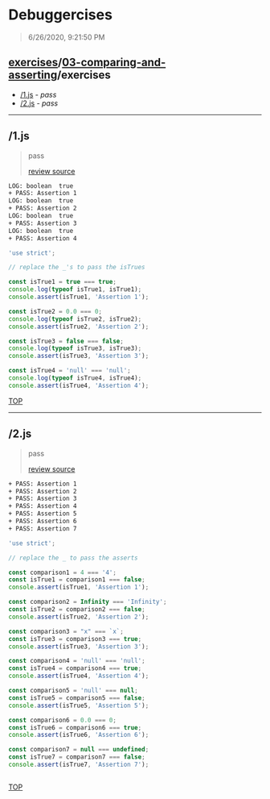 # Debuggercises 

> 6/26/2020, 9:21:50 PM 

## [exercises](../../README.md)/[03-comparing-and-asserting](../README.md)/exercises 

- [/1.js](#1js) - _pass_ 
- [/2.js](#2js) - _pass_ 
---

## /1.js 

> pass 
>
> [review source](../../../exercises/03-comparing-and-asserting/exercises/1.js)

```txt
LOG: boolean  true
+ PASS: Assertion 1
LOG: boolean  true
+ PASS: Assertion 2
LOG: boolean  true
+ PASS: Assertion 3
LOG: boolean  true
+ PASS: Assertion 4
```

```js
'use strict';

// replace the _'s to pass the isTrues

const isTrue1 = true === true;
console.log(typeof isTrue1, isTrue1);
console.assert(isTrue1, 'Assertion 1');

const isTrue2 = 0.0 === 0;
console.log(typeof isTrue2, isTrue2);
console.assert(isTrue2, 'Assertion 2');

const isTrue3 = false === false;
console.log(typeof isTrue3, isTrue3);
console.assert(isTrue3, 'Assertion 3');

const isTrue4 = 'null' === 'null';
console.log(typeof isTrue4, isTrue4);
console.assert(isTrue4, 'Assertion 4');

```

[TOP](#debuggercises)

---

## /2.js 

> pass 
>
> [review source](../../../exercises/03-comparing-and-asserting/exercises/2.js)

```txt
+ PASS: Assertion 1
+ PASS: Assertion 2
+ PASS: Assertion 3
+ PASS: Assertion 4
+ PASS: Assertion 5
+ PASS: Assertion 6
+ PASS: Assertion 7
```

```js
'use strict';

// replace the _ to pass the asserts

const comparison1 = 4 === '4';
const isTrue1 = comparison1 === false;
console.assert(isTrue1, 'Assertion 1');

const comparison2 = Infinity === 'Infinity';
const isTrue2 = comparison2 === false;
console.assert(isTrue2, 'Assertion 2');

const comparison3 = "x" === `x`;
const isTrue3 = comparison3 === true;
console.assert(isTrue3, 'Assertion 3');

const comparison4 = 'null' === 'null';
const isTrue4 = comparison4 === true;
console.assert(isTrue4, 'Assertion 4');

const comparison5 = 'null' === null;
const isTrue5 = comparison5 === false;
console.assert(isTrue5, 'Assertion 5');

const comparison6 = 0.0 === 0;
const isTrue6 = comparison6 === true;
console.assert(isTrue6, 'Assertion 6');

const comparison7 = null === undefined;
const isTrue7 = comparison7 === false;
console.assert(isTrue7, 'Assertion 7');



```

[TOP](#debuggercises)

